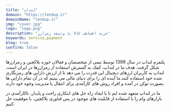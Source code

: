 ```yaml
---
title: "لنداپ"
domain: "https://lendup.ir"
domainName: "lendup.ir"
img: "cover.jpg"
logo: "logo.png"
description: "خرید اقساطی کالا با وثیقه رمزارز"
keywords: service,payment
blog: true
confirm: false
---
```


پلتفرم لنداپ در سال 1399 توسط تیمی از متخصصان و فعالان حوزه بلاکچین و رمزارزها شکل گرفت. هدف ما در لنداپ، کمک به گسترش استفاده از رمزارزها در ایران است. لنداپ به کاربران ارزهای دیجیتال این قدرت را می دهد تا از ارزش دارایی های رمزنگاری شده خود استفاده کنند.ما آینده ای را برای دنیای مالی می بینیم که در آن تمام دارایی ها بصورت توکن در آمده و افراد روش های کارآمدی برای انتقال یا مدیریت وجوه خود دارند.

ما در لنداپ متعهد شده ایم تا با ایجاد راه حل های ابتکاری راحت و پایدار، ناکارآمدی در بازارهای وام را با استفاده از قابلیت های موجود در پس فناوری بلاکچین، با موفقیت حل کنیم.
